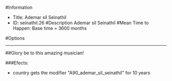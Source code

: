 #Information
 - Title: Ademar síl Seinathíl
 - ID: seinathil.26
#Description
Ademar síl Seinathíl
#Mean Time to Happen:
Base time = 3600 months

#Options

___
##Glory be to this amazing musician!

###Efects:<ul><li>country gets the modifier "A90_ademar_sil_seinathil" for 10 years</li></ul>
